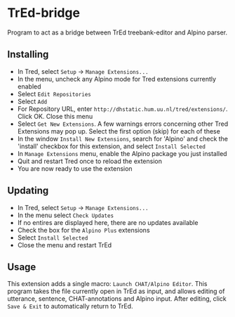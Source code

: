 # TrEd-bridge
Program to act as a bridge between TrEd treebank-editor and Alpino parser. 

## Installing
- In Tred, select `Setup` -> `Manage Extensions...`  
- In the menu, uncheck any Alpino mode for Tred extensions currently enabled  
- Select `Edit Repositories`  
- Select `Add`  
- For Repository URL, enter `http://dhstatic.hum.uu.nl/tred/extensions/`. Click OK. Close this menu  
- Select `Get New Extensions`. A few warnings errors concerning other Tred Extensions may pop up. Select the first option (skip) for each of these  
- In the window `Install New Extensions`, search for 'Alpino' and check the 'install' checkbox for this extension, and select `Install Selected`  
- In `Manage Extensions` menu, enable the Alpino package you just installed  
- Quit and restart Tred once to reload the extension  
- You are now ready to use the extension  

## Updating
- In Tred, select `Setup` -> `Manage Extensions...`  
- In the menu select `Check Updates`  
- If no entires are displayed here, there are no updates available 
- Check the box for the `Alpino Plus` extensions  
- Select `Install Selected`  
- Close the menu and restart TrEd

## Usage 
This extension adds a single macro: `Launch CHAT/Alpino Editor`. This program takes the file currently open in TrEd as input, and allows editing of utterance, sentence, CHAT-annotations and Alpino input. After editing, click `Save & Exit` to automatically return to TrEd. 
